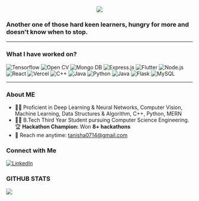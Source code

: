 <h1 align="center">
     <img src="https://readme-typing-svg.herokuapp.com/?font=Fira+Code&size=32&center=true&vCenter=true&width=500&height=70&duration=4000&lines=Hi+There!+👋;+I'm+Tanisha+Singh;I'm+proficient+in+Computer+Vision+🤖;I'm+an+AI/ML+Developer+🧠;I'm+a+Web+Developer+💻;I'm+a+Passionate+Coder+👩‍💻;" />
</h1>

### Another one of those hard keen learners, hungry for more and doesn't know when to stop.
---
### What I have worked on?
<p>
     <img alt="Tensorflow" src= "https://img.shields.io/badge/TensorFlow-%23FF6F00.svg?style=for-the-badge&logo=TensorFlow&logoColor=white"/>
     <img alt="Open CV" src="https://img.shields.io/badge/opencv-%23white.svg?style=for-the-badge&logo=opencv&logoColor=white"/>
     <img alt="Mongo DB" src="https://img.shields.io/badge/MongoDB-%234ea94b.svg?style=for-the-badge&logo=mongodb&logoColor=white)"/>
     <img alt="Express.js" src="https://img.shields.io/badge/express.js-%23404d59.svg?style=for-the-badge&logo=express&logoColor=%2361DAFB"/>
     <img alt="Flutter" src="https://img.shields.io/badge/Flutter-%2302569B.svg?style=for-the-badge&logo=Flutter&logoColor=white"/>
     <img alt="Node.js" src="https://img.shields.io/badge/node.js-6DA55F?style=for-the-badge&logo=node.js&logoColor=white"/>
     <img alt="React" src="https://img.shields.io/badge/react-%2320232a.svg?style=for-the-badge&logo=react&logoColor=%2361DAFB"/>
     <img alt="Vercel" src="https://img.shields.io/badge/vercel-%23000000.svg?style=for-the-badge&logo=vercel&logoColor=white"/>
     <img alt="C++" src="https://img.shields.io/badge/c++-%2300599C.svg?style=for-the-badge&logo=c%2B%2B&logoColor=white"/>
     <img alt="Java" src= "https://img.shields.io/badge/java-%23ED8B00.svg?style=for-the-badge&logo=openjdk&logoColor=white"/>
     <img alt="Python" src="https://img.shields.io/badge/Python-14354C?style=for-the-badge&logo=python&logoColor=white"/>
     <img alt="Java" src="https://img.shields.io/badge/Java-ED8B00?style=for-the-badge&logo=java&logoColor=white"/>
     <img alt="Flask" src="https://img.shields.io/badge/Flask-000000?style=for-the-badge&logo=flask&logoColor=white"/>
     <img alt="MySQL" src="https://img.shields.io/badge/MySQL-00000F?style=for-the-badge&logo=mysql&logoColor=white"/>
 </p>
 
 ---
 
 ### About ME
 - 👩‍💻 Proficient in Deep Learning & Neural Networks, Computer Vision, Machine Learning, Data Structures & Algorithm, C++, Python, MERN
 - 👩‍💼 B.Tech Third Year Student pursuing Computer Science Engineering. <br/>
   🏆 **Hackathon Champion:** Won **8+ hackathons** <br/>
 - 📧 Reach me anytime: tanisha0714@gmail.com<br/>

 ### Connect with Me
 <p>
  <a href ="https://www.linkedin.com/in/the-tanisha-singh/">
    <img alt="LinkedIn" src="https://img.shields.io/badge/LinkedIn-0077B5?style=for-the-badge&logo=linkedin&logoColor=white"/>
  </a>
 </p>
 
 
 ### GITHUB STATS
 
<img align = "left" src = "https://github-readme-stats.vercel.app/api/top-langs/?username=MonaTheDon&layout=compact" />
 
 
    
 
  
  
